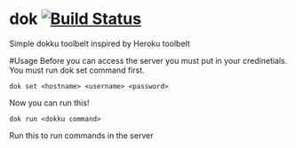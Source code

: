 # dok [![Build Status](https://travis-ci.org/LucioFranco/dok.svg)](https://travis-ci.org/LucioFranco/dok)
Simple dokku toolbelt inspired by Heroku toolbelt

#Usage
Before you can access the server you must put in your credinetials. You must run dok set command first.
```
dok set <hostname> <username> <password>
```
Now you can run this!

```
dok run <dokku command>
```
Run this to run commands in the server
